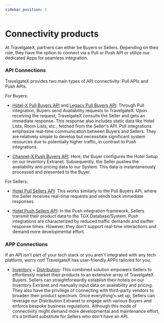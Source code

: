 ```yaml
---
sidebar_position: 2
---
```


# Connectivity products

At TravelgateX, partners can either be Buyers or Sellers. Depending on their role, they have the option to connect via a Pull or Push API or utilize our dedicated Apps for seamless integration.

### API Connections

TravelgateX provides two main types of API connectivity: Pull APIs and Push APIs.

For Buyers:

* [Hotel-X Pull Buyers API](../apis/hotel-x-pull-buyers-api/overview) and
 [Legacy Pull Buyers API](../apis/legacy-pull-buyers-api/overview): Through Pull integration, Buyers send Availability requests to TravelgateX. Upon receiving the request, TravelgateX consults the Seller and gets an immediate response. This response also includes static data like Hotel Lists, Room Lists, etc., fetched from the Seller's API. Pull integrations emphasize real-time communication between Buyers and Sellers. They are relatively simple to develop but necessitate significant system resources due to potentially higher traffic, in contrast to Push integrations.

* [Channel-X Push Buyers API](../apis/channel-x-push-buyers-api/overview): Here, the Buyer configures the Hotel Setup on our Inventory Extranet. Subsequently, the Seller pushes the availability and pricing data to our System. This data is instantaneously processed and presented to the Buyer.

For Sellers:

* [Hotel Pull Sellers API](../apis/hotel-pull-sellers-api/overview): This works similarly to the Pull Buyers API, where the Seller receives real-time requests and sends back immediate responses.

* [Hotel Push Sellers API](../apis/hotel-push-sellers-api/overview): In the Push integration framework, Sellers transmit their product data to the TGX Database/System. Push integrations are characterized by reduced traffic demands and swifter response times. However, they don't support real-time interactions and demand more developmental effort.

### APP Connections

If an API isn't part of your tech stack or you aren't integrated with any tech platform, worry not! TravelgateX has user-friendly APPs tailored for you.

* [Inventory](../apps/inventory/overview) + [Distribution](../apps/distribution/overview): This combined solution empowers Sellers to effortlessly market their products to an extensive array of TravelgateX Buyers. Sellers can straightforwardly establish their hotels on our Inventory Extranet and manually input data on availability and pricing. They also have the privilege of connecting with third-party vendors to broaden their product spectrum. Once everything's set up, Sellers can leverage our Distribution Extranet to engage with various Buyers and enforce bespoke business regulations. Although this mode of connectivity might demand more developmental and maintenance effort, it's a brilliant substitute for Sellers who don't have an API.
